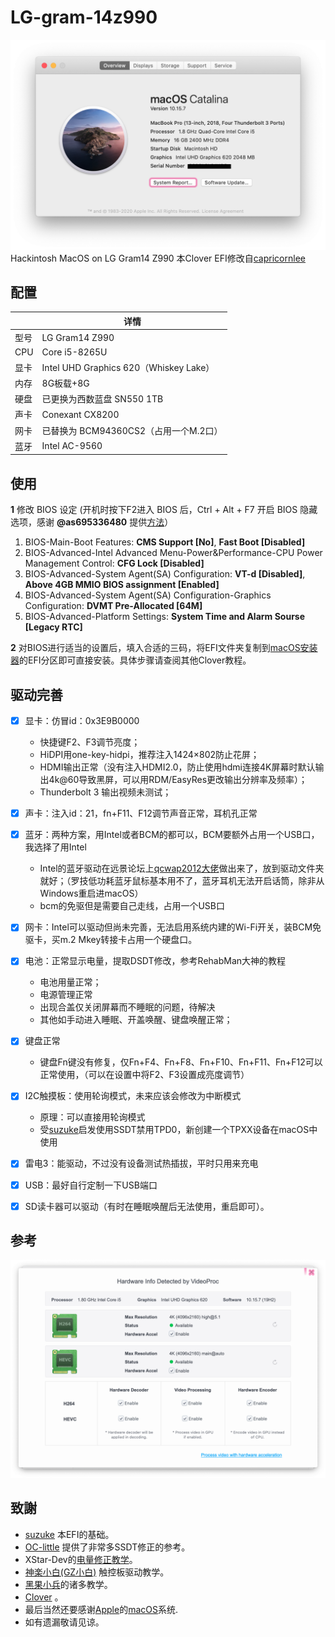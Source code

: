 LG-gram-14z990
=========
![Hackintosh](PIC/os.png)
Hackintosh MacOS on LG Gram14 Z990
本Clover EFI修改自[capricornlee](https://github.com/capricornlee/LG-Gram13-Z990)

配置
---

|      | 详情   |
| ---- | -----------------------------------------|
| 型号 | LG Gram14 Z990|
| CPU  | Core i5-8265U|
| 显卡 | Intel UHD Graphics 620（Whiskey Lake）|
| 内存 | 8G板载+8G|
| 硬盘 | 已更换为西数蓝盘 SN550 1TB|
| 声卡 | Conexant CX8200|
| 网卡 | 已替换为 BCM94360CS2（占用一个M.2口）|
| 蓝牙 | Intel AC-9560|

使用
----

**1** 修改 BIOS 设定 (开机时按下F2进入 BIOS 后，Ctrl + Alt + F7 开启 BIOS 隐藏选项，感谢 **@as695336480** 提供[方法](https://github.com/capricornlee/LG-Gram13-Z990/issues/7#issue-624133249)）
1. BIOS-Main-Boot Features: **CMS Support [No]**, **Fast Boot [Disabled]** 
2. BIOS-Advanced-Intel Advanced Menu-Power&Performance-CPU Power Management Control: **CFG Lock [Disabled]** 
3. BIOS-Advanced-System Agent(SA) Configuration: **VT-d [Disabled]**,  **Above 4GB MMIO BIOS assignment [Enabled]** 
4. BIOS-Advanced-System Agent(SA) Configuration-Graphics Configuration: **DVMT Pre-Allocated [64M]**
5. BIOS-Advanced-Platform Settings: **System Time and Alarm Sourse [Legacy RTC]**
 
**2** 对BIOS进行适当的设置后，填入合适的三码，将EFI文件夹复制到[macOS安装器](https://support.apple.com/zh-cn/HT201372)的EFI分区即可直接安装。具体步骤请查阅其他Clover教程。

驱动完善
---

- [x] 显卡：仿冒id：0x3E9B0000
  - 快捷键F2、F3调节亮度；
  - HiDPI用one-key-hidpi，推荐注入1424×802防止花屏；
  - HDMI输出正常（没有注入HDMI2.0，防止使用hdmi连接4K屏幕时默认输出4k@60导致黑屏，可以用RDM/EasyRes更改输出分辨率及频率）；
  - Thunderbolt 3 输出视频未测试；
  
- [x] 声卡：注入id：21，fn+F11、F12调节声音正常，耳机孔正常

- [x] 蓝牙：两种方案，用Intel或者BCM的都可以，BCM要额外占用一个USB口，我选择了用Intel
  - Intel的蓝牙驱动在远景论坛上[qcwap2012大佬](http://bbs.pcbeta.com/forum.php?mod=viewthread&tid=1838959&highlight=Intel%C0%B6%D1%C0)做出来了，放到驱动文件夹就好；（罗技低功耗蓝牙鼠标基本用不了，蓝牙耳机无法开启话筒，除非从Windows重启进macOS）
  - bcm的免驱但是需要自己走线，占用一个USB口
  
- [x] 网卡：Intel可以驱动但尚未完善，无法启用系统内建的Wi-Fi开关，装BCM免驱卡，买m.2 Mkey转接卡占用一个硬盘口。

- [x] 电池：正常显示电量，提取DSDT修改，参考RehabMan大神的教程
  - 电池用量正常；
  - 电源管理正常
  - 出现合盖仅关闭屏幕而不睡眠的问题，待解决
  - 其他如手动进入睡眠、开盖唤醒、键盘唤醒正常；
  
- [x] 键盘正常
  - 键盘Fn键没有修复，仅Fn+F4、Fn+F8、Fn+F10、Fn+F11、Fn+F12可以正常使用，（可以在设置中将F2、F3设置成亮度调节）

- [x] I2C触摸板：使用轮询模式，未来应该会修改为中断模式
  - 原理：可以直接用轮询模式
  - 受[suzuke](https://github.com/suzuke/LG-Gram-13z980-Opencore)启发使用SSDT禁用TPD0，新创建一个TPXX设备在macOS中使用

- [x] 雷电3：能驱动，不过没有设备测试热插拔，平时只用来充电

- [x] USB：最好自行定制一下USB端口

- [x] SD读卡器可以驱动（有时在睡眠唤醒后无法使用，重启即可）。

参考
---

![GPU](PIC/gpu.png)

致謝
---

+ [suzuke](https://github.com/suzuke/LG-Gram-13z980-Opencore) 本EFI的基础。
+ [OC-little](https://github.com/daliansky/OC-little) 提供了非常多SSDT修正的参考。
+ XStar-Dev的[电量修正教学](https://xstar-dev.github.io/hackintosh_advanced/Guide_For_Battery_Hotpatch.html)。
+ [神楽小白(GZ小白)](https://blog.gzxiaobai.cn/) 触控板驱动教学。
+ [黑果小兵](https://blog.gzxiaobai.cn/)的诸多教学。
+ [Clover](https://sourceforge.net/projects/cloverefiboot/) 。
+ 最后当然还要感谢[Apple](https://www.apple.com)的[macOS](https://www.apple.com.cn/macos/)系统.
+ 如有遗漏敬请见谅。
